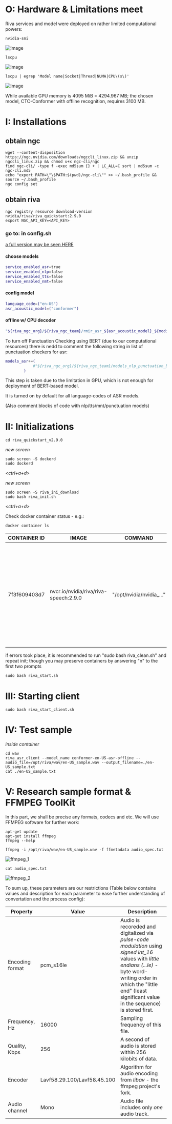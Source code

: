 # O: Hardware & Limitations meet
Riva services and model were deployed on rather limited computational powers:
```console
nvidia-smi
```
![image](https://user-images.githubusercontent.com/122811954/227789877-f7fc96ab-06ed-42d5-b770-40c48ef44435.png)
```console
lscpu
```
![image](https://user-images.githubusercontent.com/122811954/227789969-9ee35c60-a09b-4c34-b719-1d867ca9f93e.png)
```console
lscpu | egrep 'Model name|Socket|Thread|NUMA|CPU\(s\)'
```
![image](https://user-images.githubusercontent.com/122811954/227790076-fbaeb224-2d08-4154-b3c0-25a8c8e4f609.png)

While available GPU memory is 4095 MiB = 4294.967 MB; the chosen model, CTC-Conformer with offline recognition, requires 3100 MB.
# I: Installations 

## obtain ngc
```console
wget --content-disposition https://ngc.nvidia.com/downloads/ngccli_linux.zip && unzip ngccli_linux.zip && chmod u+x ngc-cli/ngc
find ngc-cli/ -type f -exec md5sum {} + | LC_ALL=C sort | md5sum -c ngc-cli.md5
echo "export PATH=\"\$PATH:$(pwd)/ngc-cli\"" >> ~/.bash_profile && source ~/.bash_profile
ngc config set
```

## obtain riva
```console
ngc registry resource download-version nvidia/riva/riva_quickstart:2.9.0
export NGC_API_KEY=<API_KEY>
```
### go to: in config.sh
[a full version may be seen HERE](config.sh)
#### choose models
```bash
service_enabled_asr=true
service_enabled_nlp=false
service_enabled_tts=false
service_enabled_nmt=false
```
#### config model
```bash
language_code=("en-US")
asr_acoustic_model=("conformer")
```
#### offline w/ CPU decoder
```bash
"${riva_ngc_org}/${riva_ngc_team}/rmir_asr_${asr_acoustic_model}_${modified_lang_code}_ofl${decoder}:${riva_ngc_model_version}"
```
To turn off Punctuation Checking using BERT (due to our computational resources) there is nedd to comment the following string in list of punctuation checkers for asr:

```bash
models_asr+=(
            #"${riva_ngc_org}/${riva_ngc_team}/models_nlp_punctuation_bert_base_${modified_lang_code}:${riva_ngc_model_version}-${riva_target_gpu_family}-${riva_tegra_platform}"
        )
```
This step is taken due to the limitation in GPU, which is not enough for deployment of BERT-based model.

It is turned on by default for all language-codes of ASR models.

(Also comment blocks of code with nlp/tts/mnt/punctuation models)

# II: Initializations
```console
cd riva_quickstart_v2.9.0
```
*new screen*
```console
sudo screen -S dockerd
sudo dockerd
```
*<ctrl+a+d>*

*new screen*
```console
sudo screen -S riva_ini_download
sudo bash riva_init.sh
```
*<ctrl+a+d>*

Check docker container status - e.g.:

```console
docker container ls
```
CONTAINER ID | IMAGE | COMMAND | CREATED | STATUS | PORTS | NAMES
|----------------------|----------------------|----------------------|----------------------|----------------------|--------------------------------------------|----------------------|
7f3f609403d7 | nvcr.io/nvidia/riva/riva-speech:2.9.0 | "/opt/nvidia/nvidia_…" | 57 seconds ago | Up 51 seconds | 0.0.0.0:50051->50051/tcp, :::50051->50051/tcp, 0.0.0.0:49155->8000/tcp, :::49155->8000/tcp, 0.0.0.0:49154->8001/tcp, :::49154->8001/tcp, 0.0.0.0:49153->8002/tcp, :::49153->8002/tcp | riva-speech


if errors took place, it is recommended to run "sudo bash riva_clean.sh" and repeat init; though you may preserve containers by answering "n" to the first two prompts
```console
sudo bash riva_start.sh
```
# III: Starting client
```console
sudo bash riva_start_client.sh
```
# IV: Test sample
*inside container*
```console
cd wav
riva_asr_client --model_name conformer-en-US-asr-offline --audio_file=/opt/riva/wav/en-US_sample.wav --output_filename=./en-US_sample.txt
cat ./en-US_sample.txt
```

# V: Research sample format & FFMPEG ToolKit
In this part, we shall be precise any formats, codecs and etc.
We will use FFMPEG software for further work:
```console
apt-get update
apt-get install ffmpeg
ffmpeg --help
```

```console
ffmpeg -i /opt/riva/wav/en-US_sample.wav -f ffmetadata audio_spec.txt
```
![ffmpeg_1](https://user-images.githubusercontent.com/122811954/226694532-2afca5f9-25aa-458b-907f-05853860b7ce.png)
```console
cat audio_spec.txt
```
![ffmpeg_2](https://user-images.githubusercontent.com/122811954/226694732-937245a0-0fbf-48ef-9d6a-01a052462699.png)

To sum up, these parameters are our restrictions (Table below contains values and description for each parameter to ease further understanding of convertation and the process config):

| Property        | Value                       | Description                                                                                                                                                                                                                              |
|-----------------|-----------------------------|------------------------------------------------------------------------------------------------------------------------------------------------------------------------------------------------------------------------------------------|
| Encoding format | pcm_s16le                   | Audio is recoreded and digitalized via *pulse-code modulation* using *signed int_16* values with *little endians (...le)* - byte word-writing order in which the "little end" (least significant value in the sequence) is stored first. |
| Frequency, Hz   | 16000                       | Sampling frequency of this file.                                                                                                                                                                                                         |
| Quality, Kbps   | 256                         | A second of audio is stored within 256 kilobits of data.                                                                                                                                                                                 |
| Encoder         | Lavf58.29.100/Lavf58.45.100 | Algorithm for audio encoding from *libav* - the ffmpeg project's fork.                                                                                                                                                                   |
| Audio channel   | Mono                        | Audio file includes only *one* audio track.                                                                                                                                                                                              |
